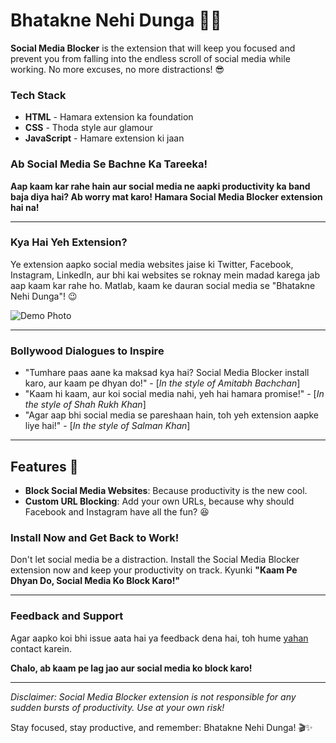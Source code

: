 # Bhatakne Nehi Dunga 🚫📱

**Social Media Blocker** is the extension that will keep you focused and
prevent you from falling into the endless scroll of social media while
working. No more excuses, no more distractions! 😎

### **Tech Stack**

-   **HTML** - Hamara extension ka foundation
-   **CSS** - Thoda style aur glamour
-   **JavaScript** - Hamare extension ki jaan


### **Ab Social Media Se Bachne Ka Tareeka!**

**Aap kaam kar rahe hain aur social media ne aapki productivity ka 
band baja diya hai? Ab worry mat karo! Hamara Social Media Blocker extension
hai na!**

------------------------------------------------------------------------

### **Kya Hai Yeh Extension?**

Ye extension aapko social media websites jaise ki Twitter, Facebook,
Instagram, LinkedIn, aur bhi kai websites se roknay mein madad karega
jab aap kaam kar rahe ho. Matlab, kaam ke dauran social media se
"Bhatakne Nehi Dunga"! 😉

![Demo Photo](https://i.ibb.co/r0RScrj/banner.jpg)

------------------------------------------------------------------------

### **Bollywood Dialogues to Inspire**

-   "Tumhare paas aane ka maksad kya hai? Social Media Blocker install
    karo, aur kaam pe dhyan do!" - \[*In the style of Amitabh
    Bachchan*\]
-   "Kaam hi kaam, aur koi social media nahi, yeh hai hamara promise!" -
    \[*In the style of Shah Rukh Khan*\]
-   "Agar aap bhi social media se pareshaan hain, toh yeh extension
    aapke liye hai!" - \[*In the style of Salman Khan*\]

------------------------------------------------------------------------

## Features 🎉

-   **Block Social Media Websites**: Because productivity is the new
    cool.
-   **Custom URL Blocking**: Add your own URLs, because why should
    Facebook and Instagram have all the fun? 😆


### **Install Now and Get Back to Work!**

Don't let social media be a distraction. Install the Social Media
Blocker extension now and keep your productivity on track. Kyunki
**"Kaam Pe Dhyan Do, Social Media Ko Block Karo!"**

------------------------------------------------------------------------

### **Feedback and Support**

Agar aapko koi bhi issue aata hai ya feedback dena hai, toh hume
[yahan](mailto:nsubhadipta@gmail.com) contact karein.

**Chalo, ab kaam pe lag jao aur social media ko block karo!**

------------------------------------------------------------------------

*Disclaimer: Social Media Blocker extension is not responsible for any
sudden bursts of productivity. Use at your own risk!*

Stay focused, stay productive, and remember: Bhatakne Nehi Dunga! 🎬✨